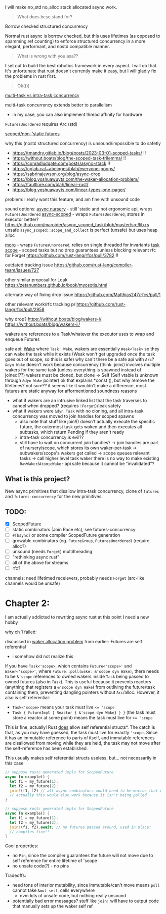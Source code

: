 I will make no_std no_alloc stack allocated async work.

> What does bcsc stand for?

Borrow checked structured concurrency

Normal rust async is borrow checked, but this uses lifetimes (as opposed to spamming ref counting) to enforce structured concurrency in a more elegant, performant, and nostd compatible manner.

> What is wrong with you asa??

I set out to build the best robotics framework in every aspect. I will do that. It's unfortunate that rust doesn't currently make it easy, but I will gladly fix the problems in rust first.

> Ok(())

[multi-task vs intra-task concurrency](https://without.boats/blog/futures-unordered/)

multi-task concurrency extends better to parallelism
- in my case, you can also implement thread affinity for hardware

`FuturesUnordered` requires Arc (std)

[scoped/non-'static futures](https://github.com/rmanoka/async-scoped)

why this (nostd structured concurrency) is unsound/impossible to do safetly

- https://tmandry.gitlab.io/blog/posts/2023-03-01-scoped-tasks/ !!
- https://without.boats/blog/the-scoped-task-trilemma/ !!
- https://conradludgate.com/posts/async-stack !!
- https://cglab.ca/~abeinges/blah/everyone-poops/
- https://sabrinajewson.org/blog/async-drop
- https://blog.yoshuawuyts.com/the-waker-allocation-problem/
- https://faultlore.com/blah/linear-rust/
- https://blog.yoshuawuyts.com/linear-types-one-pager/

problem: i really want this feature, and am fine with unsound code

sound options:
[async nursery](https://github.com/najamelan/async_nursery) - still 'static and not ergonomic api, wraps `FuturesUnordered`
[async-scoped](https://github.com/rmanoka/async-scoped) - wraps `FuturesUnordered`, stores in executor
better?
https://github.com/maroider/async_scoped_task/blob/master/src/lib.rs
unsafe `async_scoped::scope_and_collect` is perfect (unsafe) but uses heap alloc

[moro](https://github.com/nikomatsakis/moro) - wraps `FuturesUnordered`, relies on single threaded for invariants
[task scope](https://docs.rs/task_scope/0.1.1/task_scope/) - scoped tasks but no drop guarantees unless blocking
relevant rfc for Forget
https://github.com/rust-lang/rfcs/pull/3782 !!

outdated tracking issue
https://github.com/rust-lang/compiler-team/issues/727

other similar proposal for Leak
https://zetanumbers.github.io/book/myosotis.html

alternate way of fixing drop issue
https://github.com/Matthias247/rfcs/pull/1

other relevant work/rfc tracking pr
https://github.com/rust-lang/rfcs/pull/2958

why drop?
https://without.boats/blog/wakers-i/
https://without.boats/blog/wakers-ii/

wakers are references to a Task/whatever the executor uses to wrap and enqueue Futures

safe api: [Wake](https://doc.rust-lang.org/beta/std/task/trait.Wake.html)
where `Task: Wake`, wakers are essentially `Weak<Task>` so they can wake the task while it exists (Weak won't get upgraded once the task goes out of scope, so this is safe)
why can't there be a safe api with `Arc`?
`&dyn Wake` doesn't work because concurrency (think: joins) involves multiple wakers for the same task (unless everything is spawned instead of joined!??)
wakers must be cloned, but clone -> Self (Self vtable is unknown through `&dyn Wake` pointer)
ok that explains *const (), but why remove the lifetimes?
not sure?? it seems like it wouldn't make a difference, most futures are static anyway for afformentioned soundness reasons
- what if wakers are an intrusive linked list that the task traverses to cancel when dropped? (requires `!Forget`)/leak safety
- what if wakers were `&dyn Task` with no cloning, and all intra-task concurrency was moved to join handles for scoped spawns
  - also note that stuff like join!() doesn't actually execute the specific future, the outermost task gets woken and then executes all subtasks, which return Pending if they aren't ready
  - intra-task concurrency is evil??
  - still have to wait on concurrent join handles? -> join handles are part of nursery/scope, which stores its own waker-per-task -> subwakers/scope's wakers get called -> scope queues relevant tasks -> call higher level task waker
there is no way to make existing `RawWaker`/`AtomicWaker` api safe because it cannot be "invalidated"?

## What is this project?

New async primitives that disallow intra-task concurrency, clone of `futures` and `futures-concurrency` for the new primitives.

## TODO:
- [x] ScopedFuture
- [ ] static combinators (Join Race etc), see futures-concurrency
- [ ] `#[bsync]` or some compiler ScopedFuture generation
- [ ] growable combinators (eg. `FutureGroup`, `FuturesUnordered`) (require alloc?)
- [ ] unsound (needs `Forget`) multithreading
- [ ] "rethinking async rust"
- [ ] all of the above for streams
- [ ] rfc?

channels: need lifetimed receievers, probably needs `Forget` (arc-like channels would be unsafe)

# Chapter 2:

I am actually addicted to rewriting async rust at this point I need a new hobby

why ch 1 failed:

discussed in [waker allocation problem](https://blog.yoshuawuyts.com/the-waker-allocation-problem/) from earlier: Futures are self referential
- i somehow did not realize this

If you have `Task<'scope>`, which contains `Future<'scope>'` and `Waker<'scope>'`, where `Future::poll(wake: &'scope dyn Wake)`, there needs to be `&'scope` references to owned wakers inside `Task` being passed to owned futures (also in `Task`). This is useful because it prevents reactors (anything that registers a `&'scope dyn Wake`) from outliving the future/task containing them, preventing dangling pointers without `Arc`/alloc.
However, it also is self referential:
- `Task<'scope>` means your task must live `<= 'scope`
- `Task { FutureImpl { Reactor { &'scope dyn Wake} } }` (the task must store a reactor at some point) means the task must live for `>= 'scope`

This is fine, actually! Rust [does](https://sabrinajewson.org/blog/null-lifetime) allow self referential structs*.
The catch is that, as you may have guessed, the task must live for exactly `'scope`. Since it has an immutable reference to parts of itself, and immutable references are disallowed from moving while they are held, the task may not move after the self-reference has been established.

This usually makes self referential structs useless, but... not necessarily in this case

```rust
// suppose rustc generated impls for ScopedFuture
async fn example() {
  let f1 = my_future(1);
  let f2 = my_future(2);
  join!(f1, f2) // all async combinators would need to be macros that create self reference in-place
  // actually this would also work because it isn't being polled
}
```

```rust
// suppose rustc generated impls for ScopedFuture
async fn example() {
  let f1 = my_future(1);
  let f2 = my_future(2);
  join!(f1, f2).await; // no futures passed around, used in place!
  // compiles fine!!
}
```

Cool properties:
- no `Pin`, since the compiler guarantees the future will not move due to self reference for entire lifetime of 'scope
- no unsafe code(?) - no pins

Tradeoffs:
- need tons of interior mutability, since immutable/can't move means `poll` cannot take `&mut self`, cells everywhere
  - nvm lots of unsafe code, but nothing really unsound
- potentially bad error messages? stuff like `join!` will have to output code that manually sets up the waker self ref
